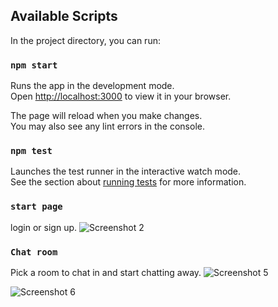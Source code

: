 ## Available Scripts

In the project directory, you can run:

### `npm start`

Runs the app in the development mode.\
Open [http://localhost:3000](http://localhost:3000) to view it in your browser.

The page will reload when you make changes.\
You may also see any lint errors in the console.

### `npm test`

Launches the test runner in the interactive watch mode.\
See the section about [running tests](https://facebook.github.io/create-react-app/docs/running-tests) for more information.

### `start page`

login or sign up.
![Screenshot 2](https://github.com/user-attachments/assets/d88d2151-2a0f-497f-8d1f-16d9a439a31e)

### `Chat room`

Pick a room to chat in and start chatting away.
![Screenshot 5](https://github.com/user-attachments/assets/27a55ef0-9e42-499e-9d4d-47bd4b596b57)

![Screenshot 6](https://github.com/user-attachments/assets/9bb95e97-932a-43de-b4f6-a44137e0cbcb)
